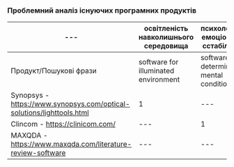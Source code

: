 ### Проблемний аналіз існуючих програмних продуктів 
|---|освітленість навколишнього середовища |психологічно-емоціональна сстабільність| зацікавленість літературною прозою |Тип лицензії | Примітка|
|---|---|---|---|---|---|
|Продукт/Пошукові фрази|software for illuminated environment|software that determines mental condition| software for interest in literature|---|---|
|Synopsys - https://www.synopsys.com/optical-solutions/lighttools.html| 1 |---|--- | Proprietary|---|
|Clincom - https://clinicom.com/|--- | 1 |---| Shareware|---|
|MAXQDA - https://www.maxqda.com/literature-review-software|---|---| 2 | Proprietary |

